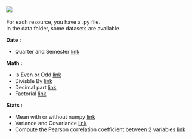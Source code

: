 
![](https://www.python.org/static/img/python-logo.png)
---

For each resource, you have a .py file.  
In the data folder, some datasets are available.  

**Date :**

- Quarter and Semester [link](https://github.com/NicoDupont/Resources/blob/master/Python/Date/quarter_and_semester.py)

**Math :**  

- Is Even or Odd [link](https://github.com/NicoDupont/Resources/blob/master/Python/Math/is_even_or_odd.py)
- Divisble By [link](https://github.com/NicoDupont/Resources/blob/master/Python/Math/is_divisible_by.py)
- Decimal part [link](https://github.com/NicoDupont/Resources/blob/master/Python/Math/decimal_part.py)
- Factorial [link](https://github.com/NicoDupont/Resources/blob/master/Python/Math/factorial.py)

**Stats :**

- Mean with or without numpy [link](https://github.com/NicoDupont/Resources/blob/master/Python/Stats/mean.py)
- Variance and Covariance [link](https://github.com/NicoDupont/Resources/blob/master/Python/Stats/variance_covariance.py)
- Compute the Pearson correlation coefficient between 2 variables [link](https://github.com/NicoDupont/Resources/blob/master/Python/Stats/pearson_coeff.py)
